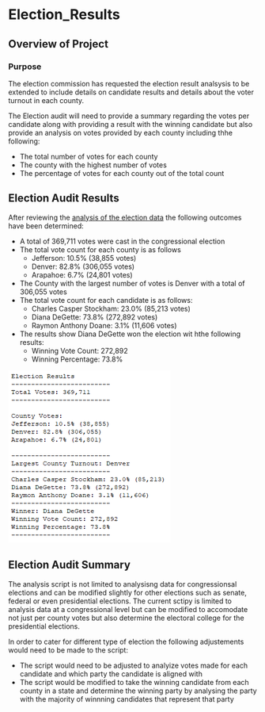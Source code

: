 # Election_Results

## Overview of Project

### Purpose
The election commission has requested the election result analsysis to be extended to include details on
candidate results and details about the voter turnout in each county.

The Election audit will need to provide a summary regarding the votes per candidate along with providing a result
with the winning candidate but also provide an analysis on votes provided by each county including thhe following:
 - The total number of votes for each county
 - The county with the highest number of votes
 - The percentage of votes for each county out of the total count

## Election Audit Results
After reviewing the [analysis of the election data](/analysis/election_analysis.txt) the following outcomes have been determined:
 - A total of 369,711 votes were cast in the congressional election
 - The total vote count for each county is as follows
	- Jefferson: 10.5% (38,855 votes)
	- Denver: 82.8% (306,055 votes)
	- Arapahoe: 6.7% (24,801 votes)
 - The County with the largest number of votes is Denver with a total of 306,055 votes
 - The total vote count for each candidate is as follows:
	- Charles Casper Stockham: 23.0% (85,213 votes)
	- Diana DeGette: 73.8% (272,892 votes)
	- Raymon Anthony Doane: 3.1% (11,606 votes)
 - The results show Diana DeGette won the election wit hthe following results:
	- Winning Vote Count: 272,892
	- Winning Percentage: 73.8%
	
![analysis of the election data](/Resources/election_analysis.PNG)
	
## Election Audit Summary
The analysis script is not limited to analysisng data for congressionsal elections and can be modified slightly 
for other elections such as senate, federal or even presidential elections.
The current sctipy is limited to analysis data at a congressional level but can be modified to accomodate
not just per county votes but also determine the electoral college for the presidential elections.

In order to cater for different type of election the following adjustements would need to be made to the script:
 - The script would need to be adjusted to analyize votes made for each candidate and which party the candidate is aligned with
 - The script would be modified to take the winning candidate from each county in a state and determine the winning party by analysing the party with the majority of winnning candidates that represent that party